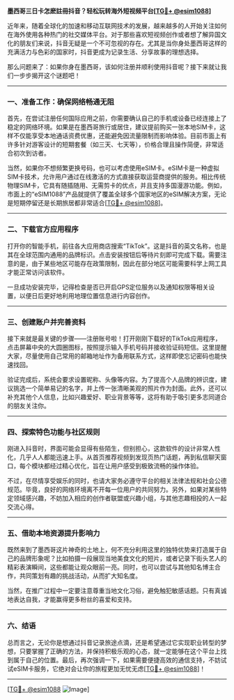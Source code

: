 **墨西哥三日卡怎麽註冊抖音？轻松玩转海外短视频平台[[TG💪+ @esim1088](https://t.me/s/esim1088)]**

近年来，随着全球化的加速和移动互联网技术的发展，越来越多的人开始关注如何在海外使用各种热门的社交媒体平台。对于那些喜欢短视频创作或者想了解异国文化的朋友们来说，抖音无疑是一个不可忽视的存在。尤其是当你身处墨西哥这样的充满活力与色彩的国家时，抖音更成为记录生活、分享故事的理想选择。

那么问题来了：如果你身在墨西哥，该如何注册并顺利使用抖音呢？接下来就让我们一步步揭开这个谜题吧！

---

### 一、准备工作：确保网络畅通无阻

首先，在尝试注册任何国际应用之前，你需要确认自己的手机或设备已经连接上了稳定的网络环境。如果是在墨西哥旅行或居住，建议提前购买一张本地SIM卡，这样不仅能享受本地通话资费优惠，还能避免因流量限制而影响体验。目前市面上有许多针对游客设计的短期套餐（如三天、七天等），价格合理且操作简便，非常适合初次到访者。

当然，如果你不想频繁更换号码，也可以考虑使用eSIM卡。eSIM卡是一种虚拟SIM卡技术，允许用户通过在线激活的方式直接获取运营商提供的服务。相比传统物理SIM卡，它具有随插随用、无需剪卡的优点，并且支持多国漫游功能。例如，市面上的“eSIM1088”产品就提供了覆盖全球多个国家地区的eSIM解决方案，无论是短期停留还是长期旅居都非常适合[[TG💪+ @esim1088](https://t.me/s/esim1088)]。

---

### 二、下载官方应用程序

打开你的智能手机，前往各大应用商店搜索“TikTok”。这是抖音的英文名称，也是其在全球范围内通用的品牌标识。点击安装按钮后等待片刻即可完成下载。需要注意的是，由于某些地区可能存在政策限制，因此在部分地区可能需要科学上网工具才能正常访问该软件。

一旦成功安装完毕，记得检查是否已开启GPS定位服务以及通知权限等相关设置，以便日后更好地利用地理位置信息进行内容创作。

---

### 三、创建账户并完善资料

接下来就是最关键的步骤——注册账号啦！打开刚刚下载好的TikTok应用程序，点击屏幕中央的大圆圈图标，按照提示输入手机号码并接收验证码短信。这里提醒大家，尽量使用自己常用的邮箱地址作为备用联系方式，这样即使忘记密码也能快速找回。

验证完成后，系统会要求设置昵称、头像等内容。为了提高个人品牌的辨识度，建议挑选一个简单易记的名字，并上传一张清晰美观的照片作为封面。此外，还可以补充其他个人信息，比如兴趣爱好、职业背景等等，这将有助于吸引更多志同道合的朋友关注你。

---

### 四、探索特色功能与社区规则

刚进入抖音时，界面可能会显得有些陌生，但别担心，这款软件的设计非常人性化，几乎人人都能迅速上手。从首页推荐视频到发现页热门话题，再到私信聊天窗口，每个模块都经过精心优化，旨在让用户感受到极致流畅的操作体验。

不过，在尽情享受娱乐的同时，也请大家务必遵守平台的相关法律法规和社会公德规范。毕竟，良好的网络环境离不开每一位用户的共同努力。另外，如果对某些特定领域感兴趣，不妨加入相应的创作者联盟或兴趣小组，与其他志趣相投的人一起交流心得。

---

### 五、借助本地资源提升影响力

既然来到了墨西哥这片神奇的土地上，何不充分利用这里的独特优势来打造属于自己的品牌形象呢？比如拍摄一段展现当地美食文化的短片，或者记录下街头艺人的精彩表演瞬间，这些都能让观众眼前一亮。同时，也可以尝试与其他知名博主合作，共同策划有趣的挑战活动，从而扩大知名度。

当然，在推广过程中一定要注意尊重当地文化习俗，避免触犯敏感话题。只有真诚地表达自我，才能赢得更多粉丝的喜爱和支持。

---

### 六、结语

总而言之，无论你是想通过抖音记录旅途点滴，还是希望通过它实现职业转型的梦想，只要掌握了正确的方法，并保持积极乐观的心态，就一定能够在这个平台上找到属于自己的位置。最后，再次强调一下，如果需要便捷高效的通信支持，不妨试试eSIM卡服务，它绝对会让你的旅程更加无忧无虑[[TG💪+ @esim1088](https://t.me/s/esim1088)]！

---

[[TG💪+ @esim1088](https://t.me/s/esim1088) ![Image](https://i.postimg.cc/4NQfJmqS/Snipaste-2025-05-13-00-14-12.png)]